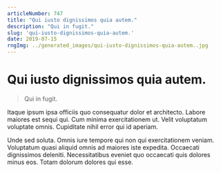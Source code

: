 ```yaml
---
articleNumber: 747
title: "Qui iusto dignissimos quia autem."
description: "Qui in fugit."
slug: 'qui-iusto-dignissimos-quia-autem.'
date: 2019-07-15
rngImg: ../generated_images/qui-iusto-dignissimos-quia-autem..jpg
---
```


# Qui iusto dignissimos quia autem.

> Qui in fugit.

Itaque ipsum ipsa officiis quo consequatur dolor et architecto. Labore maiores est sequi qui. Cum minima exercitationem ut. Velit voluptatum voluptate omnis. Cupiditate nihil error qui id aperiam.
 Unde sed soluta. Omnis iure tempore qui non qui exercitationem veniam. Voluptatum quasi aliquid omnis ad maiores iste expedita. Occaecati dignissimos deleniti. Necessitatibus eveniet quo occaecati quis dolores minus eos. Totam dolorum dolores qui esse.
